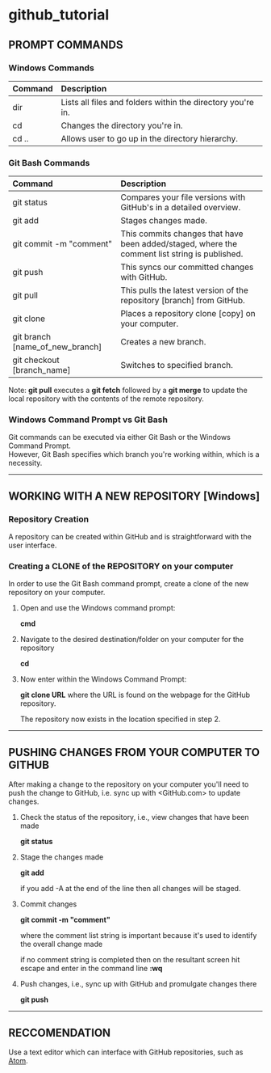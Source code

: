 # github_tutorial


## PROMPT COMMANDS


### Windows Commands
| Command | Description |
| :------ | :---------- |
| dir |  Lists all files and folders within the  directory you're in. |
| cd | Changes the directory you're in. |
| cd .. | Allows user to go up in the directory hierarchy. |


### Git Bash Commands
| Command | Description |
| :------ | :-----------|
| git status | Compares your file versions with GitHub's in a detailed overview.
| git add | Stages changes made.
| git commit -m "comment" | This commits changes that have been added/staged, where the comment list string is published.
| git push | This syncs our committed changes with GitHub.
| git pull | This pulls the latest version of the repository [branch] from GitHub.
| git clone <url> | Places a repository clone [copy] on your computer.
| git branch [name_of_new_branch] | Creates a new branch.
| git checkout [branch_name] | Switches to specified branch.


Note: **git pull** executes a **git fetch** followed by a **git merge** to update the local repository with the contents of the remote repository.


### Windows Command Prompt vs Git Bash
Git commands can be executed via either Git Bash or the Windows Command Prompt.  
However, Git Bash specifies which branch you're working within, which is a necessity.


---


## WORKING WITH A NEW REPOSITORY [Windows]

### Repository Creation
A repository can be created within GitHub and is straightforward with the user interface.

### Creating a CLONE of the REPOSITORY on your computer
In order to use the Git Bash command prompt, create a clone of the new repository on your computer.

1. Open and use the Windows command prompt:

   **cmd**


2. Navigate to the desired destination/folder on your computer for the repository

   **cd**


3. Now enter within the Windows Command Prompt:

   **git clone URL**  where the URL is found on the webpage for the GitHub repository.

   The repository now exists in the location specified in step 2.


---


## PUSHING CHANGES FROM YOUR COMPUTER TO GITHUB
After making a change to the repository on your computer you'll need to push the change to GitHub, i.e. sync up with <GitHub.com> to update changes.

1. Check the status of the repository, i.e., view changes that have been made

   **git status**


2. Stage the changes made

   **git add**

   if you add -A at the end of the line then all changes will be staged.


3. Commit changes

   **git commit -m "comment"**

   where the comment list string is important because it's used to identify the overall change made

   if no comment string is completed then on the resultant screen hit escape and enter in the command line **:wq**


4. Push changes, i.e., sync up with GitHub and promulgate changes there

   **git push**


---


## RECCOMENDATION
Use a text editor which can interface with GitHub repositories, such as [Atom](atom.io).
